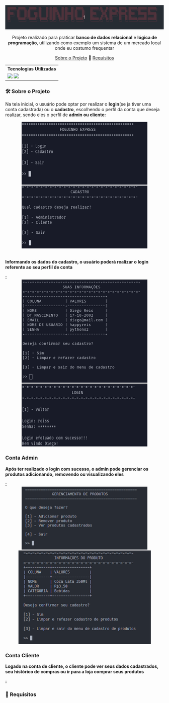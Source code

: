 <div align=center>
    <img src="https://github.com/diegoreiss/foguinho-express/blob/main/images/fexh1.gif">
</div>
<div align=center>
    <p>
        Projeto realizado para praticar <b>banco de dados relacional</b> e <b>lógica de programação</b>, utilizando como exemplo um sistema de um mercado local onde eu costumo frequentar<br>
    </p>
    <p>
        <a href="#about_project">Sobre o Projeto</a> 🔹 <a href="#requirements">Requisitos</a>
    </p>
<div align=center>
    <table>
        <tr>
            <th>Tecnologias Utilizadas</th>
        </tr>
        <tr>
            <td>
                <img src="https://img.shields.io/badge/python-3670A0?style=for-the-badge&logo=python&logoColor=ffdd54">
                <img src="https://img.shields.io/badge/sqlite-%2307405e.svg?style=for-the-badge&logo=sqlite&logoColor=white">
            </td>
        </tr>
    </table>
</div>
</div>
<div>
    <h3 id="about_project"> 🛠️ Sobre o Projeto</h3>
    <p>
        Na tela inicial, o usuário pode optar por realizar o <b>login</b>(se ja tiver uma conta cadastrada) ou o <b>cadastro</b>, escolhendo o perfil da conta que deseja realizar, sendo eles o perfil de <b>admin<b/> ou <b>cliente</b>:
    </p>
</div>
<div align="center">
    <kbd> <img width="400" height="200" src="https://github.com/diegoreiss/foguinho-express/blob/main/images/fexHOME.png"> </kbd>
    <kbd> <img width="400" height="200" src="https://github.com/diegoreiss/foguinho-express/blob/main/images/fexCAD.png"> </kbd>
</div>
<div>
    <br>
    <p>Informando os dados do cadastro, o usuário poderá realizar o login referente ao seu perfil de conta</p>:
</div>
<div align="center">
    <kbd> <img width="400"  src="https://github.com/diegoreiss/foguinho-express/blob/main/images/fexDATACAD.png"> </kbd>
    <kbd> <img width="400" height="200" src="https://github.com/diegoreiss/foguinho-express/blob/main/images/fexLOGIN.png"> </kbd>
</div>
<div>
    <h3>Conta Admin</h3>
    <p>Após ter realizado o login com sucesso, o admin pode gerenciar os produtos adicionando, removendo ou visualizando eles</p>:
</div>
<div align="center">
    <kbd> <img width="400" height="200" src="https://github.com/diegoreiss/foguinho-express/blob/main/images/fexADMINP.PNG"> </kbd>
    <kbd> <img widht="350" src="https://github.com/diegoreiss/foguinho-express/blob/main/images/fexPRODUTOCAD.PNG"> </kbd>
</div>
<div>
    <h3>Conta Cliente</h3>
    <p>Logado na conta de cliente, o cliente pode ver seus dados cadastrados, seu histórico de compras ou ir para a loja comprar seus produtos</p>:
</div>
<div>
    
</div>
</div>
<div>
    <h3 id="requirements"> 📃 Requisitos</h3>
</div>

